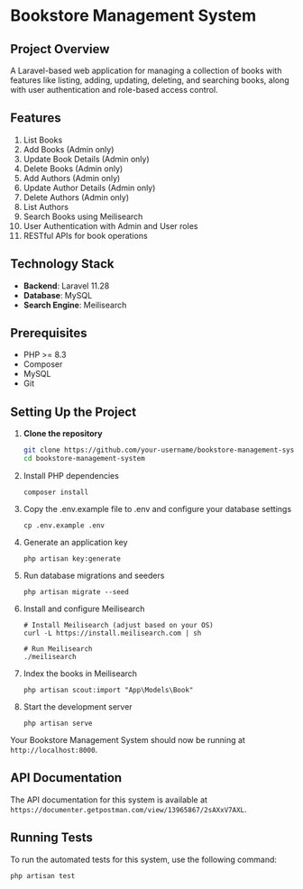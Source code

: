 # Bookstore Management System

## Project Overview

A Laravel-based web application for managing a collection of books with features like listing, adding, updating,
deleting, and searching books, along with user authentication and role-based access control.

## Features

1. List Books
2. Add Books (Admin only)
3. Update Book Details (Admin only)
4. Delete Books (Admin only)
5. Add Authors (Admin only)
6. Update Author Details (Admin only)
7. Delete Authors (Admin only)
8. List Authors
9. Search Books using Meilisearch
10. User Authentication with Admin and User roles
11. RESTful APIs for book operations

## Technology Stack

- **Backend**: Laravel 11.28
- **Database**: MySQL
- **Search Engine**: Meilisearch

## Prerequisites

- PHP >= 8.3
- Composer
- MySQL
- Git

## Setting Up the Project

1. **Clone the repository**
   ```sh
   git clone https://github.com/your-username/bookstore-management-system.git
   cd bookstore-management-system
   ```

2. Install PHP dependencies
   ```
   composer install
   ```

3. Copy the .env.example file to .env and configure your database settings
   ```
   cp .env.example .env
   ```

4. Generate an application key

   ```
   php artisan key:generate
   ```

5. Run database migrations and seeders
   ```
   php artisan migrate --seed
   ```

6. Install and configure Meilisearch
   ```
   # Install Meilisearch (adjust based on your OS)
   curl -L https://install.meilisearch.com | sh

   # Run Meilisearch
   ./meilisearch
   ```

7. Index the books in Meilisearch
   ```
   php artisan scout:import "App\Models\Book"
   ```

8. Start the development server
   ```
   php artisan serve
   ```

Your Bookstore Management System should now be running at `http://localhost:8000`.

## API Documentation

The API documentation for this system is available at `https://documenter.getpostman.com/view/13965867/2sAXxV7AXL`.

## Running Tests

To run the automated tests for this system, use the following command:

```
php artisan test
```


